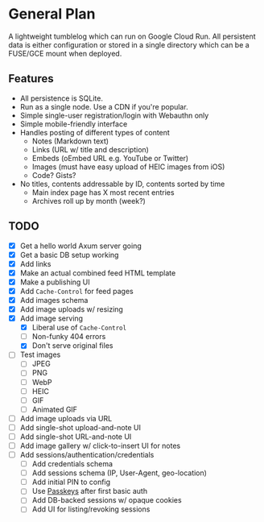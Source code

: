 # General Plan

A lightweight tumblelog which can run on Google Cloud Run. All persistent data is either
configuration or stored in a single directory which can be a FUSE/GCE mount when deployed.

## Features

* All persistence is SQLite.
* Run as a single node. Use a CDN if you're popular.
* Simple single-user registration/login with Webauthn only
* Simple mobile-friendly interface
* Handles posting of different types of content
  * Notes (Markdown text)
  * Links (URL w/ title and description)
  * Embeds (oEmbed URL e.g. YouTube or Twitter)
  * Images (must have easy upload of HEIC images from iOS)
  * Code? Gists?
* No titles, contents addressable by ID, contents sorted by time
  * Main index page has X most recent entries
  * Archives roll up by month (week?)

## TODO

* [x] Get a hello world Axum server going
* [x] Get a basic DB setup working
* [x] Add links
* [x] Make an actual combined feed HTML template
* [x] Make a publishing UI
* [x] Add `Cache-Control` for feed pages
* [x] Add images schema
* [x] Add image uploads w/ resizing
* [x] Add image serving
  * [x] Liberal use of `Cache-Control`
  * [ ] Non-funky 404 errors
  * [x] Don't serve original files
* [ ] Test images
  * [ ] JPEG
  * [ ] PNG
  * [ ] WebP
  * [ ] HEIC
  * [ ] GIF
  * [ ] Animated GIF
* [ ] Add image uploads via URL
* [ ] Add single-shot upload-and-note UI
* [ ] Add single-shot URL-and-note UI
* [ ] Add image gallery w/ click-to-insert UI for notes
* [ ] Add sessions/authentication/credentials
  * [ ] Add credentials schema
  * [ ] Add sessions schema (IP, User-Agent, geo-location)
  * [ ] Add initial PIN to config
  * [ ] Use [Passkeys](https://www.imperialviolet.org/2022/09/22/passkeys.html) after first basic auth
  * [ ] Add DB-backed sessions w/ opaque cookies
  * [ ] Add UI for listing/revoking sessions
